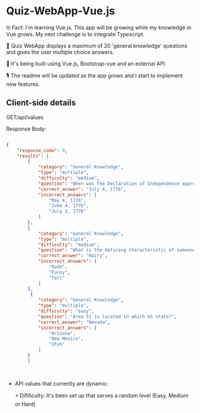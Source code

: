
<!------# quiz

## Project setup
```
npm install
```

### Compiles and hot-reloads for development
```
npm run serve
```

### Compiles and minifies for production
```
npm run build
```

### Lints and fixes files
```
npm run lint
```

### Customize configuration
See [Configuration Reference](https://cli.vuejs.org/config/).
=======
------>
# Quiz-WebApp-Vue.js

🤓 Fact: I'm learning Vue.js. This app will be growing while my knowledge in Vue grows. My next challenge is to integrate Typescript. 

📝 Quiz WebApp displays a maximum of 20 'general knowledge' questions and gives the user multiple choice answers.

🔨 It's being built using Vue.js, Bootstrap-vue and an external API. 

🎙 The readme will be updated as the app grows and I start to implement new features. 


## Client-side details


GET/api/values

Response Body:


```JSON

{
    "response_code": 0,
    "results": [
        {
            "category": "General Knowledge",
            "type": "multiple",
            "difficulty": "medium",
            "question": "When was the Declaration of Independence approved by the Second Continental Congress?",
            "correct_answer": "July 4, 1776",
            "incorrect_answers": [
                "May 4, 1776",
                "June 4, 1776",
                "July 2, 1776"
            ]
        },
        {
            "category": "General Knowledge",
            "type": "multiple",
            "difficulty": "medium",
            "question": "What is the defining characteristic of someone who is described as hirsute?",
            "correct_answer": "Hairy",
            "incorrect_answers": [
                "Rude",
                "Funny",
                "Tall"
            ]
        },
         {
            "category": "General Knowledge",
            "type": "multiple",
            "difficulty": "easy",
            "question": "Area 51 is located in which US state?",
            "correct_answer": "Nevada",
            "incorrect_answers": [
                "Arizona",
                "New Mexico",
                "Utah"
            ]
        }
        ]
        
 
 ```

- API values that currently are dynamic:

  ⚡️ Difificulty: It's been set up that serves a random level (Easy, Medium or Hard)
  
  

